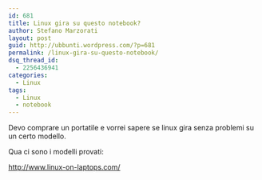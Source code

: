 ```yaml
---
id: 681
title: Linux gira su questo notebook?
author: Stefano Marzorati
layout: post
guid: http://ubbunti.wordpress.com/?p=681
permalink: /linux-gira-su-questo-notebook/
dsq_thread_id:
  - 2256436941
categories:
  - Linux
tags:
  - Linux
  - notebook
---
```

Devo comprare un portatile e vorrei sapere se linux gira senza problemi su un certo modello.

Qua ci sono i modelli provati:

<a title="http://www.linux-on-laptops.com/" href="http://www.linux-on-laptops.com/" target="_blank">http://www.linux-on-laptops.com/</a>